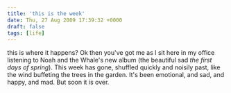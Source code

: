 ```yaml
---
title: 'this is the week'
date: Thu, 27 Aug 2009 17:39:32 +0000
draft: false
tags: [life]
---
```


this is where it happens? Ok then you've got me as I sit here in my office listening to Noah and the Whale's new album (the beautiful sad _the first days of spring_). This week has gone, shuffled quickly and noisily past, like the wind buffeting the trees in the garden. It's been emotional, and sad, and happy, and mad. But soon it is over.